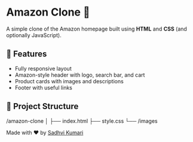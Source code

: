 # Amazon Clone 🛒

A simple clone of the Amazon homepage built using **HTML** and **CSS** (and optionally JavaScript).

## 🚀 Features

- Fully responsive layout
- Amazon-style header with logo, search bar, and cart
- Product cards with images and descriptions
- Footer with useful links

## 📁 Project Structure

/amazon-clone
│
├── index.html
├── style.css
└── /images

Made with ❤️ by [Sadhvi Kumari](https://github.com/Sadhvi-web)
